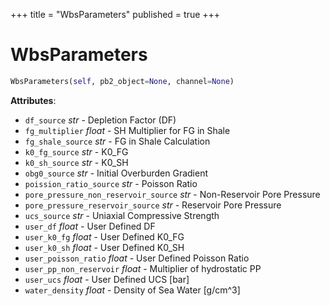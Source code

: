 +++
title = "WbsParameters"
published = true
+++


# WbsParameters
```python
WbsParameters(self, pb2_object=None, channel=None)
```

**Attributes**:

- `df_source` _str_ - Depletion Factor (DF)
- `fg_multiplier` _float_ - SH Multiplier for FG in Shale
- `fg_shale_source` _str_ - FG in Shale Calculation
- `k0_fg_source` _str_ - K0_FG
- `k0_sh_source` _str_ - K0_SH
- `obg0_source` _str_ - Initial Overburden Gradient
- `poission_ratio_source` _str_ - Poisson Ratio
- `pore_pressure_non_reservoir_source` _str_ - Non-Reservoir Pore Pressure
- `pore_pressure_reservoir_source` _str_ - Reservoir Pore Pressure
- `ucs_source` _str_ - Uniaxial Compressive Strength
- `user_df` _float_ - User Defined DF
- `user_k0_fg` _float_ - User Defined K0_FG
- `user_k0_sh` _float_ - User Defined K0_SH
- `user_poisson_ratio` _float_ - User Defined Poisson Ratio
- `user_pp_non_reservoir` _float_ - Multiplier of hydrostatic PP
- `user_ucs` _float_ - User Defined UCS [bar]
- `water_density` _float_ - Density of Sea Water [g/cm^3]
  
